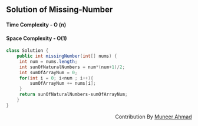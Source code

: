 
## Solution of Missing-Number
#### Time Complexity - O (n)
#### Space Complexity - O(1)

```java 
class Solution {
    public int missingNumber(int[] nums) {
     int num = nums.length;
     int sunOfNaturalNumbers = num*(num+1)/2;
     int sumOfArrayNum = 0;
     for(int i = 0; i<num ; i++){
         sumOfArrayNum += nums[i];
     }
     return sunOfNaturalNumbers-sumOfArrayNum;
    }
}
```
<div  align="right"> 
   Contribution By <a href="https://github.com/rath23"> Muneer Ahmad</a>
</div>